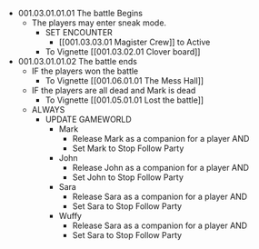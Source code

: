 - 001.03.01.01.01 The battle Begins
	- The players may enter sneak mode.
		- SET ENCOUNTER
			- [[001.03.03.01 Magister Crew]] to Active
		- To Vignette [[001.03.02.01 Clover board]]
- 001.03.01.01.02 The battle ends
	- IF the players won the battle
		- To Vignette [[001.06.01.01 The Mess Hall]]
	- IF the players are all dead and Mark is dead
		- To Vignette [[001.05.01.01 Lost the battle]]
	- ALWAYS
		- UPDATE GAMEWORLD
			- Mark
				- Release Mark as a companion for a player AND
				- Set Mark to Stop Follow Party
			- John
				- Release John as a companion for a player AND
				- Set John to Stop Follow Party
			- Sara
				- Release Sara as a companion for a player AND
				- Set Sara to Stop Follow Party
			- Wuffy
				- Release Sara as a companion for a player AND
				- Set Sara to Stop Follow Party